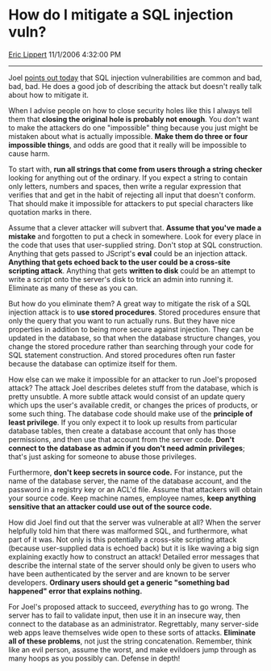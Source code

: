 # How do I mitigate a SQL injection vuln?

[Eric Lippert](https://social.msdn.microsoft.com/profile/Eric%20Lippert) 11/1/2006 4:32:00 PM

-----

Joel [points out today](http://www.joelonsoftware.com/items/2006/11/01.html) that SQL injection vulnerabilities are common and bad, bad, bad. He does a good job of describing the attack but doesn't really talk about how to mitigate it.

When I advise people on how to close security holes like this I always tell them that **closing the original hole is probably not enough**. You don't want to make the attackers do one "impossible" thing because you just might be mistaken about what is actually impossible. **Make them do three or four impossible things**, and odds are good that it really will be impossible to cause harm.

To start with, **run all strings that come from users through a string checker** looking for anything out of the ordinary. If you expect a string to contain only letters, numbers and spaces, then write a regular expression that verifies that and get in the habit of rejecting all input that doesn't conform. That should make it impossible for attackers to put special characters like quotation marks in there.

Assume that a clever attacker will subvert that. **Assume that you've made a mistake** and forgotten to put a check in somewhere. Look for every place in the code that uses that user-supplied string. Don't stop at SQL construction. Anything that gets passed to JScript's **eval** could be an injection attack. **Anything that gets echoed back to the user could be a cross-site scripting attack**. Anything that gets **written to disk** could be an attempt to write a script onto the server's disk to trick an admin into running it. Eliminate as many of these as you can.

But how do you eliminate them? A great way to mitigate the risk of a SQL injection attack is to **use stored procedures**. Stored procedures ensure that only the query that you want to run actually runs. But they have nice properties in addition to being more secure against injection. They can be updated in the database, so that when the database structure changes, you change the stored procedure rather than searching through your code for SQL statement construction. And stored procedures often run faster because the database can optimize itself for them.

How else can we make it impossible for an attacker to run Joel's proposed attack? The attack Joel describes deletes stuff from the database, which is pretty unsubtle. A more subtle attack would consist of an update query which ups the user's available credit, or changes the prices of products, or some such thing. The database code should make use of the **principle of least privilege**. If you only expect it to look up results from particular database tables, then create a database account that only has those permissions, and then use that account from the server code. **Don't connect to the database as admin if you don't need admin privileges**; that's just asking for someone to abuse those privileges.

Furthermore, **don't keep secrets in source code.** For instance, put the name of the database server, the name of the database account, and the password in a registry key or an ACL'd file. Assume that attackers will obtain your source code. Keep machine names, employee names, **keep anything sensitive that an attacker could use out of the source code.**

How did Joel find out that the server was vulnerable at all? When the server helpfully told him that there was malformed SQL, and furthermore, what part of it was. Not only is this potentially a cross-site scripting attack (because user-supplied data is echoed back) but it is like waving a big sign explaining exactly how to construct an attack\! Detailed error messages that describe the internal state of the server should only be given to users who have been authenticated by the server and are known to be server developers. **Ordinary users should get a generic "something bad happened" error that explains nothing.**

For Joel's proposed attack to succeed, *everything* has to go wrong. The server has to fail to validate input, then use it in an insecure way, then connect to the database as an administrator. Regrettably, many server-side web apps leave themselves wide open to these sorts of attacks. **Eliminate all of these problems**, not just the string concatenation. Remember, think like an evil person, assume the worst, and make evildoers jump through as many hoops as you possibly can. Defense in depth\!

